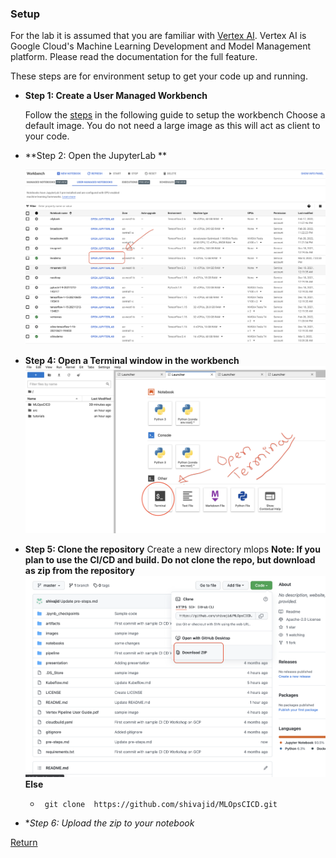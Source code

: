 ### Setup

For the lab it is assumed that you are familiar with [Vertex AI](https://cloud.google.com/vertex-ai). Vertex AI is Google Cloud's Machine Learning Development and Model Management platform. Please read the documentation for the full feature. 

These steps are for environment setup to get your code up and running.

* **Step 1: Create a User Managed Workbench**

  Follow the [steps](https://cloud.google.com/vertex-ai/docs/workbench/user-managed/create-user-managed-notebooks-instance?hl=en) in the following guide to setup the workbench
  Choose a default image. You do not need a large image as this will act as client to your code.
  
* **Step 2: Open the JupyterLab **

   ![jupyter lab](images/jupyterlab.png)

* **Step 4: Open a Terminal window in the workbench**
![terminal](images/terminal.png)

* **Step 5: Clone the repository**
  Create a new directory mlops
    **Note: If you plan to use the CI/CD and build. Do not clone the repo, but download as zip from the repository**
    ![download](images/Download.png)
    **Else**
     * ` git clone  https://github.com/shivajid/MLOpsCICD.git`

* **Step 6: Upload the zip to your notebook*


[Return](README.md)

